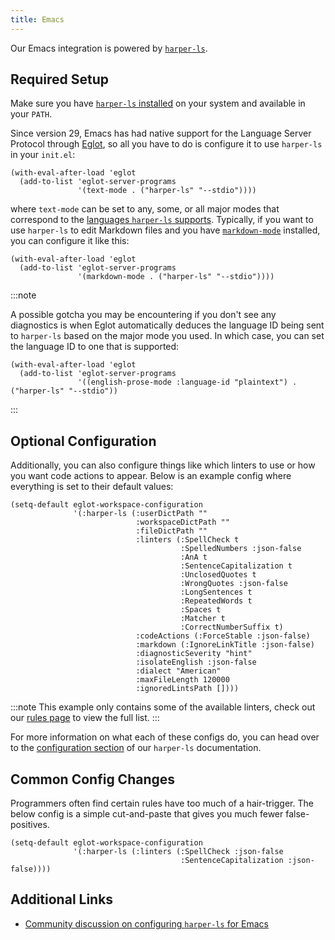 ```yaml
---
title: Emacs
---
```


Our Emacs integration is powered by [`harper-ls`](./language-server).

## Required Setup

Make sure you have [`harper-ls` installed](./language-server#Installation) on your system and available in your `PATH`.

Since version 29, Emacs has had native support for the Language Server Protocol through [Eglot](https://www.gnu.org/software/emacs/manual/html_mono/eglot.html), so all you have to do is configure it to use `harper-ls` in your `init.el`:

```elisp title=init.el
(with-eval-after-load 'eglot
  (add-to-list 'eglot-server-programs
               '(text-mode . ("harper-ls" "--stdio"))))
```

where `text-mode` can be set to any, some, or all major modes that correspond to the [languages `harper-ls` supports](./language-server#Supported-Languages). Typically, if you want to use `harper-ls` to edit Markdown files and you have [`markdown-mode`](https://jblevins.org/projects/markdown-mode) installed, you can configure it like this:

```elisp title=init.el
(with-eval-after-load 'eglot
  (add-to-list 'eglot-server-programs
               '(markdown-mode . ("harper-ls" "--stdio"))))
```

:::note

A possible gotcha you may be encountering if you don't see any diagnostics is when Eglot automatically deduces the language ID being sent to `harper-ls` based on the major mode you used. In which case, you can set the language ID to one that is supported:

```elisp title=init.el
(with-eval-after-load 'eglot
  (add-to-list 'eglot-server-programs
               '((english-prose-mode :language-id "plaintext") . ("harper-ls" "--stdio"))
```

:::

## Optional Configuration

Additionally, you can also configure things like which linters to use or how you want code actions to appear. Below is an example config where everything is set to their default values:

```elisp title=init.el
(setq-default eglot-workspace-configuration
              '(:harper-ls (:userDictPath ""
                            :workspaceDictPath ""
                            :fileDictPath ""
                            :linters (:SpellCheck t
                                      :SpelledNumbers :json-false
                                      :AnA t
                                      :SentenceCapitalization t
                                      :UnclosedQuotes t
                                      :WrongQuotes :json-false
                                      :LongSentences t
                                      :RepeatedWords t
                                      :Spaces t
                                      :Matcher t
                                      :CorrectNumberSuffix t)
                            :codeActions (:ForceStable :json-false)
                            :markdown (:IgnoreLinkTitle :json-false)
                            :diagnosticSeverity "hint"
                            :isolateEnglish :json-false
                            :dialect "American"
                            :maxFileLength 120000
                            :ignoredLintsPath [])))
```

:::note
This example only contains some of the available linters, check out our [rules page](../rules) to view the full list.
:::

For more information on what each of these configs do, you can head over to the [configuration section](./language-server#Configuration) of our `harper-ls` documentation.

## Common Config Changes

Programmers often find certain rules have too much of a hair-trigger.
The below config is a simple cut-and-paste that gives you much fewer false-positives.

```elisp title=init.el
(setq-default eglot-workspace-configuration
              '(:harper-ls (:linters (:SpellCheck :json-false
                                      :SentenceCapitalization :json-false))))
```

## Additional Links

- [Community discussion on configuring `harper-ls` for Emacs](https://github.com/Automattic/harper/discussions/150)
